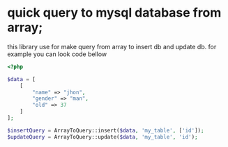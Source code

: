 # quick query to mysql database from array;
this library use for make query from array to insert db and update db. for example you can look code bellow
```php
<?php

$data = [
    [
        "name" => "jhon",
        "gender" => "man",
        "old" => 37
    ]
];

$insertQuery = ArrayToQuery::insert($data, 'my_table', ['id']);
$updateQuery = ArrayToQuery::update($data, 'my_table', 'id');

```